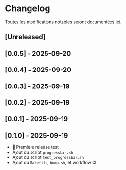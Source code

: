 # Changelog
Toutes les modifications notables seront documentées ici.

## [Unreleased]

## [0.0.5] - 2025-09-20

## [0.0.4] - 2025-09-20

## [0.0.3] - 2025-09-19

## [0.0.2] - 2025-09-19

## [0.0.1] - 2025-09-19

## [0.1.0] - 2025-09-19
- 🚀 Première release test
- Ajout du script `progressbar.sh`
- Ajout du script `test_progressbar.sh`
- Ajout du `Makefile`, `bump.sh`, et workflow CI
